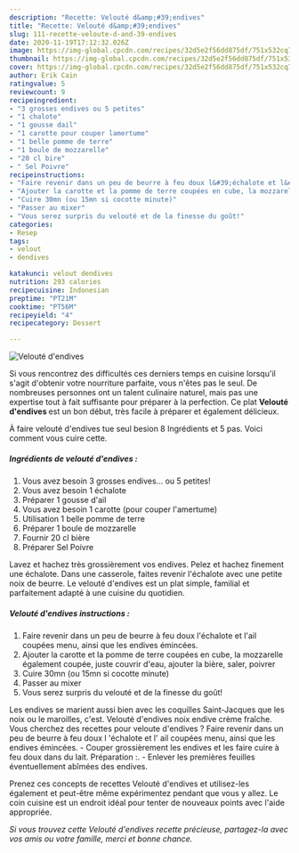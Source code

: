 ```yaml
---
description: "Recette: Velouté d&amp;#39;endives"
title: "Recette: Velouté d&amp;#39;endives"
slug: 111-recette-veloute-d-and-39-endives
date: 2020-11-19T17:12:32.026Z
image: https://img-global.cpcdn.com/recipes/32d5e2f56dd875df/751x532cq70/veloute-dendives-photo-principale-de-la-recette.jpg
thumbnail: https://img-global.cpcdn.com/recipes/32d5e2f56dd875df/751x532cq70/veloute-dendives-photo-principale-de-la-recette.jpg
cover: https://img-global.cpcdn.com/recipes/32d5e2f56dd875df/751x532cq70/veloute-dendives-photo-principale-de-la-recette.jpg
author: Erik Cain
ratingvalue: 5
reviewcount: 9
recipeingredient:
- "3 grosses endives ou 5 petites"
- "1 chalote"
- "1 gousse dail"
- "1 carotte pour couper lamertume"
- "1 belle pomme de terre"
- "1 boule de mozzarelle"
- "20 cl bire"
- " Sel Poivre"
recipeinstructions:
- "Faire revenir dans un peu de beurre à feu doux l&#39;échalote et l&#39;ail coupées menu, ainsi que les endives émincées."
- "Ajouter la carotte et la pomme de terre coupées en cube, la mozzarelle également coupée, juste couvrir d&#39;eau, ajouter la bière, saler, poivrer"
- "Cuire 30mn (ou 15mn si cocotte minute)"
- "Passer au mixer"
- "Vous serez surpris du velouté et de la finesse du goût!"
categories:
- Resep
tags:
- velout
- dendives

katakunci: velout dendives 
nutrition: 293 calories
recipecuisine: Indonesian
preptime: "PT21M"
cooktime: "PT56M"
recipeyield: "4"
recipecategory: Dessert

---
```



![Velouté d&#39;endives](https://img-global.cpcdn.com/recipes/32d5e2f56dd875df/751x532cq70/veloute-dendives-photo-principale-de-la-recette.jpg)

Si vous rencontrez des difficultés ces derniers temps en cuisine lorsqu'il s'agit d'obtenir votre nourriture parfaite, vous n'êtes pas le seul. De nombreuses personnes ont un talent culinaire naturel, mais pas une expertise tout à fait suffisante pour préparer à la perfection. Ce plat <strong> Velouté d&#39;endives </strong> est un bon début, très facile à préparer et également délicieux.

<!--inarticleads1-->

À faire velouté d&#39;endives tue seul besion 8 Ingrédients et 5 pas. Voici comment vous cuire cette.

##### Ingrédients de velouté d&#39;endives :

1. Vous avez besoin 3 grosses endives... ou 5 petites!
1. Vous avez besoin 1 échalote
1. Préparer 1 gousse d&#39;ail
1. Vous avez besoin 1 carotte (pour couper l&#39;amertume)
1. Utilisation 1 belle pomme de terre
1. Préparer 1 boule de mozzarelle
1. Fournir 20 cl bière
1. Préparer  Sel Poivre


Lavez et hachez très grossièrement vos endives. Pelez et hachez finement une échalote. Dans une casserole, faites revenir l&#39;échalote avec une petite noix de beurre. Le velouté d&#39;endives est un plat simple, familial et parfaitement adapté à une cuisine du quotidien. 

<!--inarticleads2-->

##### Velouté d&#39;endives instructions :

1. Faire revenir dans un peu de beurre à feu doux l&#39;échalote et l&#39;ail coupées menu, ainsi que les endives émincées.
1. Ajouter la carotte et la pomme de terre coupées en cube, la mozzarelle également coupée, juste couvrir d&#39;eau, ajouter la bière, saler, poivrer
1. Cuire 30mn (ou 15mn si cocotte minute)
1. Passer au mixer
1. Vous serez surpris du velouté et de la finesse du goût!


Les endives se marient aussi bien avec les coquilles Saint-Jacques que les noix ou le maroilles, c&#39;est. Velouté d&#39;endives noix endive crème fraîche. Vous cherchez des recettes pour veloute d&#39;endives ? Faire revenir dans un peu de beurre à feu doux l &#39;échalote et l&#39; ail coupées menu, ainsi que les endives émincées. - Couper grossièrement les endives et les faire cuire à feu doux dans du lait. Préparation :. - Enlever les premières feuilles éventuellement abîmées des endives. 

<!--inarticleads1-->

<p>
Prenez ces concepts de recettes Velouté d&#39;endives et utilisez-les également et peut-être même expérimentez pendant que vous y allez. Le coin cuisine est un endroit idéal pour tenter de nouveaux points avec l'aide appropriée.
</p>

<p>
<i>Si vous trouvez cette Velouté d&#39;endives recette précieuse, partagez-la avec vos amis ou votre famille, merci et bonne chance.</i>
</p>

